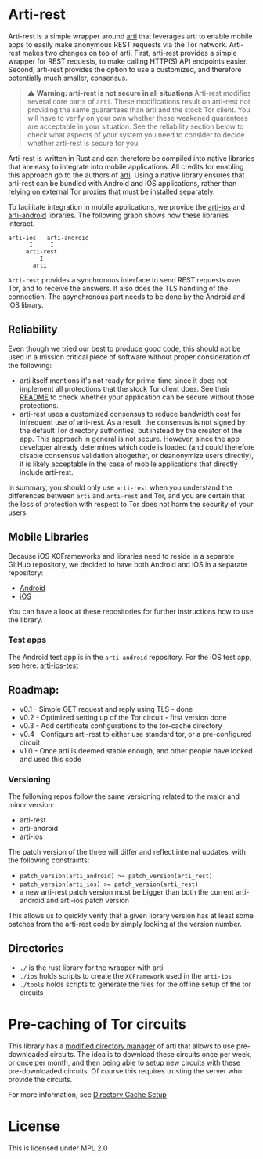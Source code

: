 # Arti-rest


Arti-rest is a simple wrapper around [arti](https://gitlab.torproject.org/tpo/core/arti) that leverages arti to enable mobile apps to easily make anonymous REST requests via the Tor network. Arti-rest makes two changes on top of arti. First, arti-rest provides a simple wrapper for REST requests, to make calling HTTP(S) API endpoints easier. Second, arti-rest provides the option to use a customized, and therefore potentially much smaller, consensus. 

> :warning: **Warning: arti-rest is not secure in all situations** Arti-rest modifies several core parts of `arti`. These modifications result on arti-rest not providing the same guarantees than arti and the stock Tor client. You will have to verify on your own whether these weakened guarantees are acceptable in your situation. See the reliability section below to check what aspects of your system you need to consider to decide whether arti-rest is secure for you.

Arti-rest is written in Rust and can therefore be compiled into native libraries that are easy to integrate into mobile applications. All credits for enabling this approach go to the authors of [arti](https://gitlab.torproject.org/tpo/core/arti). Using a native library ensures that arti-rest can be bundled with Android and iOS applications, rather than relying on external Tor proxies that must be installed separately.

To facilitate integration in mobile applications, we provide the [arti-ios](https://github.com/c4dt/arti-ios) and [arti-android](https://github.com/c4dt/arti-android) libraries. The following graph shows how these libraries interact.

```
arti-ios   arti-android
      I     I
     arti-rest
         I
       arti
```
       
`Arti-rest` provides a synchronous interface to send REST requests over Tor, and
to receive the answers. It also does the TLS handling of the connection. The
asynchronous part needs to be done by the Android and iOS library.

## Reliability

Even though we tried our best to produce good code, this should not be used in a
mission critical piece of software without proper consideration of the following:

- arti itself mentions it's not ready for prime-time since it does not implement all protections that the stock Tor client does. See their [README](https://gitlab.torproject.org/tpo/core/arti/-/blob/main/README.md) to check whether your application can be secure without those protections.
- arti-rest uses a customized consensus to reduce bandwidth cost for infrequent use of arti-rest. As a result, the consensus is not signed by the default Tor directory authorities, but instead by the creator of the app. This approach in general is not secure. However, since the app developer already determines which code is loaded (and could therefore disable consensus validation altogether, or deanonymize users directly), it is likely acceptable in the case of mobile applications that directly include arti-rest. 

In summary, you should only use `arti-rest` when you understand the differences between `arti` and `arti-rest` and Tor, and you are certain that the loss of protection with respect to Tor does not harm the security of your users. 
  
## Mobile Libraries

Because iOS XCFrameworks and libraries need to reside in a separate GitHub repository,
we decided to have both Android and iOS in a separate repository:

- [Android](https://github.com/c4dt/arti-android)
- [iOS](https://github.com/c4dt/arti-ios)

You can have a look at these repositories for further instructions how to use the
library.

### Test apps

The Android test app is in the `arti-android` repository.
For the iOS test app, see here:
[arti-ios-test](https://github.com/c4dt/arti-ios-test)


## Roadmap:

- v0.1 - Simple GET request and reply using TLS - done
- v0.2 - Optimized setting up of the Tor circuit - first version done
- v0.3 - Add certificate configurations to the tor-cache directory   
- v0.4 - Configure arti-rest to either use standard tor, or a pre-configured circuit
- v1.0 - Once arti is deemed stable enough, and other people have looked and used this code

### Versioning

The following repos follow the same versioning related to the major and minor version:
- arti-rest
- arti-android
- arti-ios

The patch version of the three will differ and reflect internal updates, with the
following constraints:
- `patch_version(arti_android) >= patch_version(arti_rest)`
- `patch_version(arti_ios) >= patch_version(arti_rest)`
- a new arti-rest patch version must be bigger than both the current arti-android and
arti-ios patch version

This allows us to quickly verify that a given library version has at least some patches
from the arti-rest code by simply looking at the version number.

## Directories

- `./` is the rust library for the wrapper with arti
- `./ios` holds scripts to create the `XCFramework` used in the `arti-ios`
- `./tools` holds scripts to generate the files for the offline setup of the tor circuits

# Pre-caching of Tor circuits

This library has a [modified directory manager](./src/arti/tor-dirmgr) of arti that allows to 
use pre-downloaded circuits.
The idea is to download these circuits once per week, or once per month, and then being
able to setup new circuits with these pre-downloaded circuits.
Of course this requires trusting the server who provide the circuits.

For more information, see [Directory Cache Setup](tools/README.md)

# License

This is licensed under MPL 2.0
